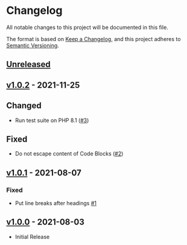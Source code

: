 # Changelog

All notable changes to this project will be documented in this file.

The format is based on [Keep a Changelog](https://keepachangelog.com/en/1.0.0/),
and this project adheres to [Semantic Versioning](https://semver.org/spec/v2.0.0.html).

## [Unreleased](https://github.com/stefanzweifel/commonmark-markdown-renderer/compare/v1.0.2...HEAD)

<!-- New Release notes will be placed here automatically -->
## [v1.0.2](https://github.com/stefanzweifel/commonmark-markdown-renderer/compare/v1.0.1...v1.0.2) - 2021-11-25

## Changed

- Run test suite on PHP 8.1 ([#3](https://github.com/stefanzweifel/commonmark-markdown-renderer/pull/3))

## Fixed

- Do not escape content of Code Blocks ([#2](https://github.com/stefanzweifel/commonmark-markdown-renderer/pull/2))

## [v1.0.1](https://github.com/stefanzweifel/commonmark-markdown-renderer/compare/v1.0.0...v1.0.1) - 2021-08-07

### Fixed

- Put line breaks after headings [#1](https://github.com/stefanzweifel/commonmark-markdown-renderer/pull/1)

## [v1.0.0](https://github.com/stefanzweifel/commonmark-markdown-renderer/releases/tag/v1.0.0) - 2021-08-03

- Initial Release

